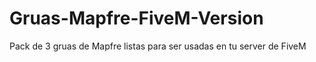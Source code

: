 # Gruas-Mapfre-FiveM-Version
Pack de 3 gruas de Mapfre listas para ser usadas en tu server de FiveM
